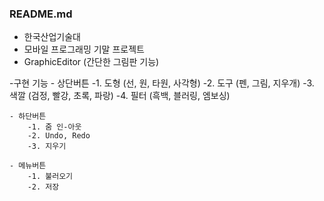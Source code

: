### README.md

- 한국산업기술대
- 모바일 프로그래밍 기말 프로젝트
- GraphicEditor (간단한 그림판 기능)

-구현 기능
	- 상단버튼
		-1. 도형 (선, 원, 타원, 사각형)
		-2. 도구 (펜, 그림, 지우개)
		-3. 색깔 (검정, 빨강, 초록, 파랑)
		-4. 필터 (흑백, 블러링, 엠보싱)

	- 하단버튼
		-1. 줌 인-아웃
		-2. Undo, Redo
		-3. 지우기

	- 메뉴버튼
		-1. 불러오기
		-2. 저장

